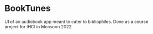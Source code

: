 # BookTunes
UI of an audiobook app meant to cater to bibliophiles. Done as a course project for IHCI in Monsoon 2022.
